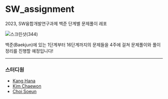 # SW_assignment
2023, SW융합개발연구과제 백준 단계별 문제풀이 레포 

![스크린샷(344)](https://github.com/kanghana1/SW_assignment/assets/107329874/7b280d24-5d38-4ed6-8c1f-80c3c1f72ee0)

백준(Baekjun)에 있는 1단계부터 16단계까지의 문제들을 4주에 걸쳐 문제풀이와 풀이정리를 진행할 예정입니다!

<hr> 

<h3>스터디원</h3>

* [Kang Hana](https://github.com/kanghana1)
* [Kim Chaewon](https://github.com/kanghana1)
* [Choi Soeun](https://github.com/kanghana1)

